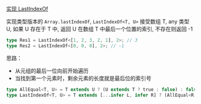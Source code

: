 [实现 LastIndexOf](https://github.com/type-challenges/type-challenges/blob/main/questions/05317-medium-lastindexof/README.md)

实现类型版本的 `Array.lastIndexOf`, `LastIndexOf<T, U>` 接受数组 T, any 类型 U, 如果 U 存在于 T 中, 返回 U 在数组 T 中最后一个位置的索引, 不存在则返回 -1

```typescript
type Res1 = LastIndexOf<[1, 2, 3, 2, 1], 2>; // 3
type Res2 = LastIndexOf<[0, 0, 0], 2>; // -1
```

思路：

- 从元组的最后一位向前开始遍历
- 当找到第一个元素时，剩余元素的长度就是最后位的索引号

```ts
type AllEqual<T, U> = T extends U ? (U extends T ? true : false) : false;
type LastIndexOf<T, U> = T extends [...infer L, infer R] ? (AllEqual<R, U> extends true ? L["length"] : LastIndexOf<L, U>) : -1;
```
